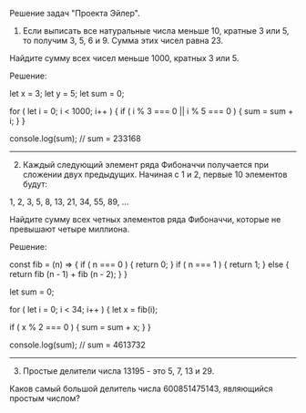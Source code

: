 Решение задач "Проекта Эйлер".

1) Если выписать все натуральные числа меньше 10, кратные 3 или 5,
то получим 3, 5, 6 и 9. Сумма этих чисел равна 23.

Найдите сумму всех чисел меньше 1000, кратных 3 или 5.

Решение:

let x = 3;
let y = 5;
let sum = 0;

for ( let i = 0; i < 1000; i++ ) {
  if ( i % 3 === 0 || i % 5 === 0 ) {
    sum = sum + i;
  }
}

console.log(sum); // sum = 233168

-------------------------------------------------------------------

2) Каждый следующий элемент ряда Фибоначчи получается при сложении двух предыдущих.
Начиная с 1 и 2, первые 10 элементов будут:

1, 2, 3, 5, 8, 13, 21, 34, 55, 89, ...

Найдите сумму всех четных элементов ряда Фибоначчи, которые не превышают четыре миллиона.

Решение:

const fib = (n) => {
  if ( n === 0 ) {
    return 0;
  }
  if ( n === 1 ) {
    return 1;
  } else {
    return fib (n - 1) + fib (n - 2);
  }
}

let sum = 0;

for ( let i = 0; i < 34; i++ ) {
  let x = fib(i);

  if ( x % 2 === 0 ) {
    sum = sum + x;
  }
}

console.log(sum); // sum = 4613732

-------------------------------------------------------------------

3) Простые делители числа 13195 - это 5, 7, 13 и 29.

Каков самый большой делитель числа 600851475143, являющийся простым числом?
